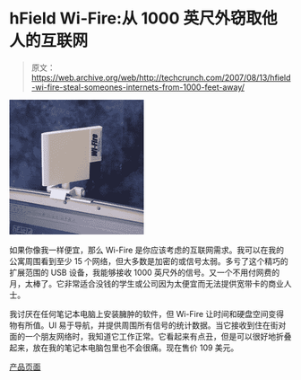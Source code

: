 # hField Wi-Fire:从 1000 英尺外窃取他人的互联网

> 原文：<https://web.archive.org/web/http://techcrunch.com/2007/08/13/hfield-wi-fire-steal-someones-internets-from-1000-feet-away/>

![wifire_sq.jpg](img/41e59034cf78b553ba47914f5d63e39b.png)

如果你像我一样便宜，那么 Wi-Fire 是你应该考虑的互联网需求。我可以在我的公寓周围看到至少 15 个网络，但大多数是加密的或信号太弱。多亏了这个精巧的扩展范围的 USB 设备，我能够接收 1000 英尺外的信号。又一个不用付网费的月，太棒了。它非常适合没钱的学生或公司因为太便宜而无法提供宽带卡的商业人士。

我讨厌在任何笔记本电脑上安装臃肿的软件，但 Wi-Fire 让时间和硬盘空间变得物有所值。UI 易于导航，并提供周围所有信号的统计数据。当它接收到住在街对面的一个朋友网络时，我知道它工作正常。它看起来有点丑，但是可以很好地折叠起来，放在我的笔记本电脑包里也不会很痛。现在售价 109 美元。

[产品页面](https://web.archive.org/web/20150922194727/http://www.hfield.com/wifire.htm)
